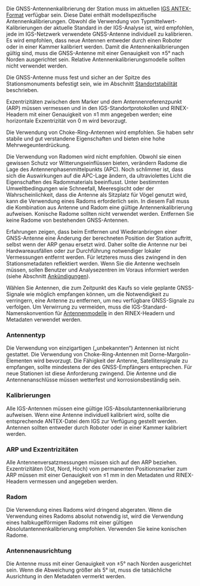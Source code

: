 Die GNSS-Antennenkalibrierung der Station muss im aktuellen [IGS ANTEX-Format](https://files.igs.org/pub/data/format/antex14.txt) verfügbar sein. Diese Datei enthält modellspezifische Antennenkalibrierungen. Obwohl die Verwendung von Typmittelwert-Kalibrierungen der aktuelle Standard in der IGS-Analyse ist, wird empfohlen, jede im IGS-Netzwerk verwendete GNSS-Antenne individuell zu kalibrieren. Es wird empfohlen, dass neue Antennen entweder durch einen Roboter oder in einer Kammer kalibriert werden. Damit die Antennenkalibrierungen gültig sind, muss die GNSS-Antenne mit einer Genauigkeit von ±5° nach Norden ausgerichtet sein. Relative Antennenkalibrierungsmodelle sollten nicht verwendet werden.

Die GNSS-Antenne muss fest und sicher an der Spitze des Stationsmonuments befestigt sein, wie im Abschnitt [Standortstabilität](../../establishment/stability) beschrieben.

Exzentrizitäten zwischen dem Marker und dem Antennenreferenzpunkt (ARP) müssen vermessen und in den IGS-Standortprotokollen und RINEX-Headern mit einer Genauigkeit von ≤1 mm angegeben werden; eine horizontale Exzentrizität von 0 m wird bevorzugt.

Die Verwendung von Choke-Ring-Antennen wird empfohlen. Sie haben sehr stabile und gut verstandene Eigenschaften und bieten eine hohe Mehrwegeunterdrückung.

Die Verwendung von Radomen wird nicht empfohlen. Obwohl sie einen gewissen Schutz vor Witterungseinflüssen bieten, verändern Radome die Lage des Antennenphasenmittelpunkts (APC). Noch schlimmer ist, dass sich die Auswirkungen auf die APC-Lage ändern, da ultraviolettes Licht die Eigenschaften des Radommaterials beeinflusst. Unter bestimmten Umweltbedingungen wie Schneefall, Meeresgischt oder der Wahrscheinlichkeit, dass die Antenne als Sitzplatz für Vögel genutzt wird, kann die Verwendung eines Radoms erforderlich sein. In diesem Fall muss die Kombination aus Antenne und Radom eine gültige Antennenkalibrierung aufweisen. Konische Radome sollten nicht verwendet werden. Entfernen Sie keine Radome von bestehenden GNSS-Antennen.

Erfahrungen zeigen, dass beim Entfernen und Wiederanbringen einer GNSS-Antenne eine Änderung der berechneten Position der Station auftritt, selbst wenn der ARP genau ersetzt wird. Daher sollte die Antenne nur bei Hardwareausfällen oder zur Durchführung notwendiger lokaler Vermessungen entfernt werden. Für letzteres muss dies zwingend in den Stationsmetadaten reflektiert werden. Wenn Sie die Antenne wechseln müssen, sollen Benutzer und Analysezentren im Voraus informiert werden (siehe Abschnitt [Ankündigungen](../../data/announcements)).

Wählen Sie Antennen, die zum Zeitpunkt des Kaufs so viele geplante GNSS-Signale wie möglich empfangen können, um die Notwendigkeit zu verringern, eine Antenne zu entfernen, um neu verfügbare GNSS-Signale zu verfolgen. Um Verwirrung zu vermeiden, muss die IGS-Standard-Namenskonvention für [Antennenmodelle](https://files.igs.org/pub/station/general/rcvr_ant.tab) in den RINEX-Headern und Metadaten verwendet werden.

### Antennentyp

Die Verwendung von einzigartigen („unbekannten“) Antennen ist nicht gestattet. Die Verwendung von Choke-Ring-Antennen mit Dorne-Margolin-Elementen wird bevorzugt.
Die Fähigkeit der Antenne, Satellitensignale zu empfangen, sollte mindestens der des GNSS-Empfängers entsprechen. Für neue Stationen ist diese Anforderung zwingend.
Die Antenne und die Antennenanschlüsse müssen wetterfest und korrosionsbeständig sein.

### Kalibrierungen

Alle IGS-Antennen müssen eine gültige IGS-Absolutantennenkalibrierung aufweisen. Wenn eine Antenne individuell kalibriert wird, sollte die entsprechende ANTEX-Datei dem IGS zur Verfügung gestellt werden. Antennen sollten entweder durch Roboter oder in einer Kammer kalibriert werden.

### ARP und Exzentrizitäten

Alle Antennenversatzmessungen müssen sich auf den ARP beziehen. Exzentrizitäten (Ost, Nord, Hoch) vom permanenten Positionsmarker zum ARP müssen mit einer Genauigkeit von ≤1 mm in den Metadaten und RINEX-Headern vermessen und angegeben werden.

### Radom

Die Verwendung eines Radoms wird dringend abgeraten. Wenn die Verwendung eines Radoms absolut notwendig ist, wird die Verwendung eines halbkugelförmigen Radoms mit einer gültigen Absolutantennenkalibrierung empfohlen.
Verwenden Sie keine konischen Radome.

### Antennenausrichtung

Die Antenne muss mit einer Genauigkeit von ±5° nach Norden ausgerichtet sein.
Wenn die Abweichung größer als 5° ist, muss die tatsächliche Ausrichtung in den Metadaten vermerkt werden.